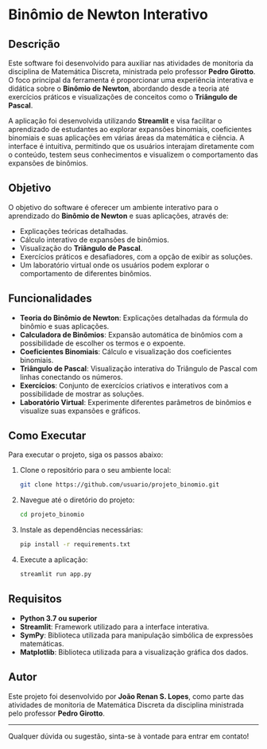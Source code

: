 
# Binômio de Newton Interativo

## Descrição

Este software foi desenvolvido para auxiliar nas atividades de monitoria da disciplina de Matemática Discreta, ministrada pelo professor **Pedro Girotto**. O foco principal da ferramenta é proporcionar uma experiência interativa e didática sobre o **Binômio de Newton**, abordando desde a teoria até exercícios práticos e visualizações de conceitos como o **Triângulo de Pascal**.

A aplicação foi desenvolvida utilizando **Streamlit** e visa facilitar o aprendizado de estudantes ao explorar expansões binomiais, coeficientes binomiais e suas aplicações em várias áreas da matemática e ciência. A interface é intuitiva, permitindo que os usuários interajam diretamente com o conteúdo, testem seus conhecimentos e visualizem o comportamento das expansões de binômios.

## Objetivo

O objetivo do software é oferecer um ambiente interativo para o aprendizado do **Binômio de Newton** e suas aplicações, através de:
- Explicações teóricas detalhadas.
- Cálculo interativo de expansões de binômios.
- Visualização do **Triângulo de Pascal**.
- Exercícios práticos e desafiadores, com a opção de exibir as soluções.
- Um laboratório virtual onde os usuários podem explorar o comportamento de diferentes binômios.

## Funcionalidades

- **Teoria do Binômio de Newton**: Explicações detalhadas da fórmula do binômio e suas aplicações.
- **Calculadora de Binômios**: Expansão automática de binômios com a possibilidade de escolher os termos e o expoente.
- **Coeficientes Binomiais**: Cálculo e visualização dos coeficientes binomiais.
- **Triângulo de Pascal**: Visualização interativa do Triângulo de Pascal com linhas conectando os números.
- **Exercícios**: Conjunto de exercícios criativos e interativos com a possibilidade de mostrar as soluções.
- **Laboratório Virtual**: Experimente diferentes parâmetros de binômios e visualize suas expansões e gráficos.

## Como Executar

Para executar o projeto, siga os passos abaixo:

1. Clone o repositório para o seu ambiente local:
   ```bash
   git clone https://github.com/usuario/projeto_binomio.git
   ```
2. Navegue até o diretório do projeto:
   ```bash
   cd projeto_binomio
   ```
3. Instale as dependências necessárias:
   ```bash
   pip install -r requirements.txt
   ```
4. Execute a aplicação:
   ```bash
   streamlit run app.py
   ```

## Requisitos

- **Python 3.7 ou superior**
- **Streamlit**: Framework utilizado para a interface interativa.
- **SymPy**: Biblioteca utilizada para manipulação simbólica de expressões matemáticas.
- **Matplotlib**: Biblioteca utilizada para a visualização gráfica dos dados.

## Autor

Este projeto foi desenvolvido por **João Renan S. Lopes**, como parte das atividades de monitoria de Matemática Discreta da disciplina ministrada pelo professor **Pedro Girotto**.

---

Qualquer dúvida ou sugestão, sinta-se à vontade para entrar em contato!

